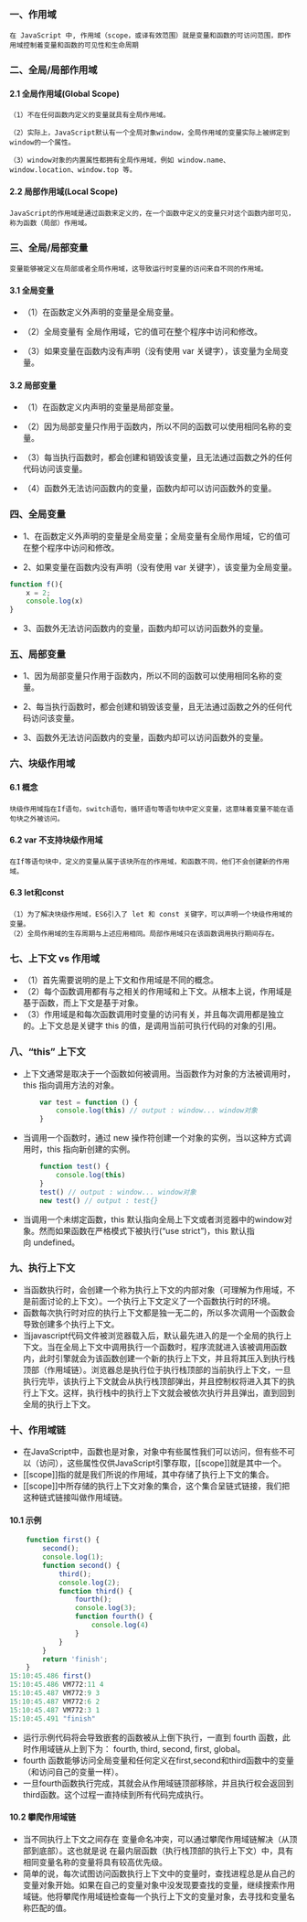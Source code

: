### 一、作用域

	在 JavaScript 中, 作用域（scope，或译有效范围）就是变量和函数的可访问范围，即作用域控制着变量和函数的可见性和生命周期


### 二、全局/局部作用域

#### 2.1 全局作用域(Global Scope)

	（1）不在任何函数内定义的变量就具有全局作用域。
    
    （2）实际上，JavaScript默认有一个全局对象window，全局作用域的变量实际上被绑定到window的一个属性。
    
    （3）window对象的内置属性都拥有全局作用域，例如 window.name、window.location、window.top 等。


#### 2.2 局部作用域(Local Scope)

	JavaScript的作用域是通过函数来定义的，在一个函数中定义的变量只对这个函数内部可见，称为函数（局部）作用域。


### 三、全局/局部变量

	变量能够被定义在局部或者全局作用域，这导致运行时变量的访问来自不同的作用域。


#### 3.1 全局变量

* （1）在函数定义外声明的变量是全局变量。

* （2）全局变量有 全局作用域，它的值可在整个程序中访问和修改。

* （3）如果变量在函数内没有声明（没有使用 var 关键字），该变量为全局变量。


#### 3.2 局部变量

* （1）在函数定义内声明的变量是局部变量。

* （2）因为局部变量只作用于函数内，所以不同的函数可以使用相同名称的变量。

* （3）每当执行函数时，都会创建和销毁该变量，且无法通过函数之外的任何代码访问该变量。

* （4）函数外无法访问函数内的变量，函数内却可以访问函数外的变量。


### 四、全局变量

* 1、在函数定义外声明的变量是全局变量；全局变量有全局作用域，它的值可在整个程序中访问和修改。

* 2、如果变量在函数内没有声明（没有使用 var 关键字），该变量为全局变量。

```javascript
function f(){
	x = 2;
	console.log(x)
}

```

* 3、函数外无法访问函数内的变量，函数内却可以访问函数外的变量。


### 五、局部变量

* 1、因为局部变量只作用于函数内，所以不同的函数可以使用相同名称的变量。

* 2、每当执行函数时，都会创建和销毁该变量，且无法通过函数之外的任何代码访问该变量。

* 3、函数外无法访问函数内的变量，函数内却可以访问函数外的变量。


### 六、块级作用域

#### 6.1 概念

	块级作用域指在If语句，switch语句，循环语句等语句块中定义变量，这意味着变量不能在语句块之外被访问。

#### 6.2 var 不支持块级作用域

	在If等语句块中，定义的变量从属于该块所在的作用域，和函数不同，他们不会创建新的作用域。

#### 6.3 let和const

	（1）为了解决块级作用域，ES6引入了 let 和 const 关键字，可以声明一个块级作用域的变量。
	（2）全局作用域的生存周期与上述应用相同。局部作用域只在该函数调用执行期间存在。


### 七、上下文 vs 作用域

- （1）首先需要说明的是上下文和作用域是不同的概念。
- （2）每个函数调用都有与之相关的作用域和上下文。从根本上说，作用域是基于函数，而上下文是基于对象。
- （3）作用域是和每次函数调用时变量的访问有关，并且每次调用都是独立的。上下文总是关键字 this 的值，是调用当前可执行代码的对象的引用。


### 八、“this” 上下文

- 上下文通常是取决于一个函数如何被调用。当函数作为对象的方法被调用时，this 指向调用方法的对象。

  ```javascript
      var test = function () {
          console.log(this) // output : window... window对象
      }
  ```

- 当调用一个函数时，通过 new 操作符创建一个对象的实例，当以这种方式调用时，this 指向新创建的实例。

  ```javascript
      function test() {
          console.log(this) 
      }
      test() // output : window... window对象
      new test() // output : test{}
  ```

- 当调用一个未绑定函数，this 默认指向全局上下文或者浏览器中的window对象。然而如果函数在严格模式下被执行(“use strict”)，this 默认指向 undefined。


### 九、执行上下文

* 当函数执行时，会创建一个称为执行上下文的内部对象（可理解为作用域，不是前面讨论的上下文）。一个执行上下文定义了一个函数执行时的环境。
* 函数每次执行时对应的执行上下文都是独一无二的，所以多次调用一个函数会导致创建多个执行上下文。
* 当javascript代码文件被浏览器载入后，默认最先进入的是一个全局的执行上下文。当在全局上下文中调用执行一个函数时，程序流就进入该被调用函数内，此时引擎就会为该函数创建一个新的执行上下文，并且将其压入到执行栈顶部（作用域链）。浏览器总是执行位于执行栈顶部的当前执行上下文，一旦执行完毕，该执行上下文就会从执行栈顶部弹出，并且控制权将进入其下的执行上下文。这样，执行栈中的执行上下文就会被依次执行并且弹出，直到回到全局的执行上下文。

### 十、作用域链

* 在JavaScript中，函数也是对象，对象中有些属性我们可以访问，但有些不可以（访问），这些属性仅供JavaScript引擎存取，[[scope]]就是其中一个。
* [[scope]]指的就是我们所说的作用域，其中存储了执行上下文的集合。
* [[scope]]中所存储的执行上下文对象的集合，这个集合呈链式链接，我们把这种链式链接叫做作用域链。


#### 10.1 示例

```javascript
	function first() {
	    second();
	    console.log(1);
	    function second() {
	        third();
	        console.log(2);
	        function third() {
	            fourth();
	            console.log(3);
	            function fourth() {
	                console.log(4)
	            }
	        }
	    }
	    return 'finish';
	}
15:10:45.486 first()
15:10:45.486 VM772:11 4
15:10:45.487 VM772:9 3
15:10:45.487 VM772:6 2
15:10:45.487 VM772:3 1
15:10:45.491 "finish"
```
* 运行示例代码将会导致嵌套的函数被从上倒下执行，一直到 fourth 函数，此时作用域链从上到下为： fourth, third, second, first, global。
* fourth 函数能够访问全局变量和任何定义在first,second和third函数中的变量（和访问自己的变量一样）。
* 一旦fourth函数执行完成，其就会从作用域链顶部移除，并且执行权会返回到third函数。这个过程一直持续到所有代码完成执行。


#### 10.2 攀爬作用域链

* 当不同执行上下文之间存在 变量命名冲突，可以通过攀爬作用域链解决（从顶部到底部）。这也就是说
  在最内层函数（执行栈顶部的执行上下文）中，具有相同变量名称的变量将具有较高优先级。
* 简单的说，每次试图访问函数执行上下文中的变量时，查找进程总是从自己的变量对象开始。如果在自己的变量对象中没发现要查找的变量，继续搜索作用域链。他将攀爬作用域链检查每一个执行上下文的变量对象，去寻找和变量名称匹配的值。





